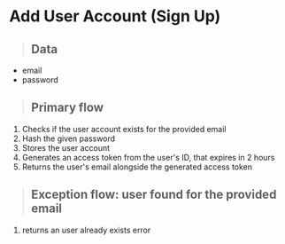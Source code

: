 # Add User Account (Sign Up)

> ## Data
* email
* password

> ## Primary flow
1. Checks if the user account exists for the provided email
2. Hash the given password
3. Stores the user account
4. Generates an access token from the user's ID, that expires in 2 hours
5. Returns the user's email alongside the generated access token


> ## Exception flow: user found for the provided email
1. returns an user already exists error
